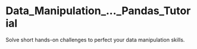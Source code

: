 # Data_Manipulation_..._Pandas_Tutorial
Solve short hands-on challenges to perfect your data manipulation skills.
